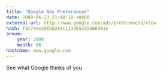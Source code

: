 ```yaml
---
title: "Google Ads Preferences"
date: 2009-06-23 21:48:10 +0000
external-url: http://www.google.com/ads/preferences/view
hash: f4c74ee306b0284c113d65435506941e
annum:
    year: 2009
    month: 06
hostname: www.google.com
---
```


See what Google thinks of you
